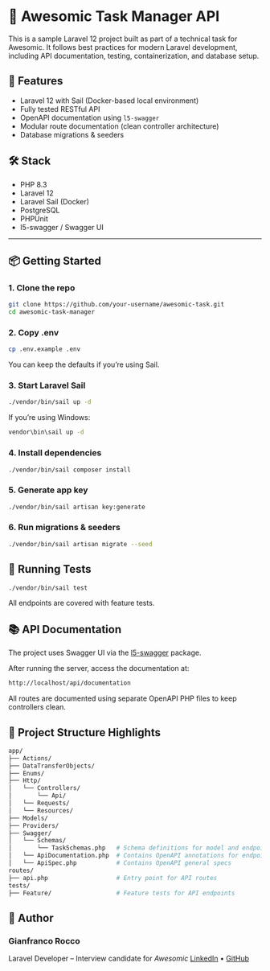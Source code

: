 # 🧪 Awesomic Task Manager API

This is a sample Laravel 12 project built as part of a technical task for Awesomic. It follows best practices for modern Laravel development, including API documentation, testing, containerization, and database setup.

## 🚀 Features

- Laravel 12 with Sail (Docker-based local environment)
- Fully tested RESTful API
- OpenAPI documentation using `l5-swagger`
- Modular route documentation (clean controller architecture)
- Database migrations & seeders

## 🛠️ Stack

- PHP 8.3
- Laravel 12
- Laravel Sail (Docker)
- PostgreSQL
- PHPUnit
- l5-swagger / Swagger UI

---

## 📦 Getting Started

### 1. Clone the repo

```bash
git clone https://github.com/your-username/awesomic-task.git
cd awesomic-task-manager
```

### 2. Copy .env

```bash
cp .env.example .env
```

You can keep the defaults if you’re using Sail.

### 3. Start Laravel Sail

```bash
./vendor/bin/sail up -d
```

If you’re using Windows:

```bash
vendor\bin\sail up -d
```

### 4. Install dependencies

```bash
./vendor/bin/sail composer install
```

### 5. Generate app key

```bash
./vendor/bin/sail artisan key:generate
```

### 6. Run migrations & seeders

```bash
./vendor/bin/sail artisan migrate --seed
```

## 🧪 Running Tests

```bash
./vendor/bin/sail test
```

All endpoints are covered with feature tests.

## 📚 API Documentation

The project uses Swagger UI via the [l5-swagger](https://github.com/DarkaOnLine/L5-Swagger) package.

After running the server, access the documentation at:

```bash
http://localhost/api/documentation
```

All routes are documented using separate OpenAPI PHP files to keep controllers clean.

## 📁 Project Structure Highlights

```bash
app/
├── Actions/
├── DataTransferObjects/
├── Enums/
├── Http/
│   └── Controllers/
│       └── Api/
│   └── Requests/
│   └── Resources/
├── Models/
├── Providers/
├── Swagger/                  
│   └── Schemas/
│       └── TaskSchemas.php   # Schema definitions for model and endpoint request payloads
│   └── ApiDocumentation.php  # Contains OpenAPI annotations for endpoints
│   └── ApiSpec.php           # Contains OpenAPI general specs
routes/
├── api.php                   # Entry point for API routes 
tests/
├── Feature/                  # Feature tests for API endpoints      
```

## 🙌 Author

### Gianfranco Rocco

Laravel Developer – Interview candidate for *Awesomic*
[LinkedIn](https://www.linkedin.com/in/gianfranco-rocco/) • [GitHub](https://github.com/GianfrancoRocco)
